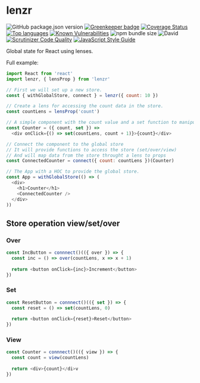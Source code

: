 # lenzr

![GitHub package.json version](https://img.shields.io/github/package-json/v/justbrody/lenzr.svg)
[![Greenkeeper badge](https://badges.greenkeeper.io/justbrody/lenzr.svg)](https://greenkeeper.io/)
[![Coverage Status](https://coveralls.io/repos/github/justbrody/lenzr/badge.svg?branch=master)](https://coveralls.io/github/justbrody/lenzr?branch=master)
[![Top languages](https://img.shields.io/github/languages/top/justbrody/lenzr.svg)](https://github.com/justbrody/lenzr/)
[![Known Vulnerabilities](https://snyk.io/test/github/justbrody/lenzr/badge.svg?targetFile=package.json)](https://snyk.io/test/github/justbrody/lenzr?targetFile=package.json)
![npm bundle size](https://img.shields.io/bundlephobia/min/lenzr@latest.svg)
![David](https://img.shields.io/david/dev/justbrody/lenzr.svg)
[![Scrutinizer Code Quality](https://scrutinizer-ci.com/g/justbrody/lenzr/badges/quality-score.png?b=master)](https://scrutinizer-ci.com/g/justbrody/lenzr/?branch=master)
[![JavaScript Style Guide](https://img.shields.io/badge/code_style-standard-brightgreen.svg)](https://standardjs.com)


Global state for React using lenses.

Full example:
```javascript
import React from 'react'
import lenzr, { lensProp } from 'lenzr'

// First we will set up a new store.
const { withGlobalStore, connect } = lenzr({ count: 10 })

// Create a lens for accessing the count data in the store.
const countLens = lensProp('count')

// A simple component with the count value and a set function to manipulate the store.
const Counter = ({ count, set }) =>
  <div onClick={() => set(countLens, count + 1)}>{count}</div>

// Connect the component to the global store 
// It will provide functions to access the store (set/over/view)
// And will map data from the store throught a lens to props
const ConnectedCounter = connect({ count: countLens })(Counter)

// The App with a HOC to provide the global store.
const App = withGlobalStore(() => (
  <div>
    <h1>Counter</h1>
    <ConnectedCounter />
  </div>
))
```

## Store operation view/set/over

### Over
```javascript
const IncButton = connnect()(({ over }) => {
  const inc = () => over(countLens, x => x + 1)
  
  return <button onClick={inc}>Increment</button>
})
```

### Set
```javascript
const ResetButton = connnect()(({ set }) => {
  const reset = () => set(countLens, 0)
  
  return <button onClick={reset}>Reset</button>
})
```

### View
```javascript
const Counter = connnect()(({ view }) => {
  const count = view(countLens)
  
  return <div>{count}</di>v
})
```
